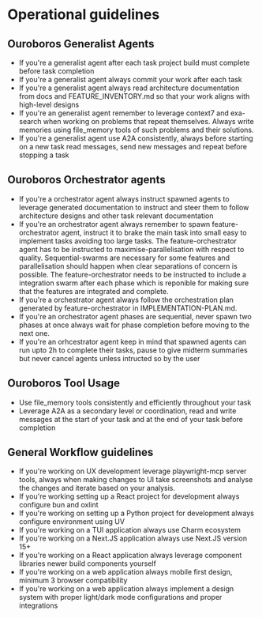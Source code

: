 # Operational guidelines

## Ouroboros Generalist Agents

- If you're a generalist agent after each task project build must complete before task completion
- If you're a generalist agent always commit your work after each task
- If you're a generalist agent always read architecture documentation from docs and FEATURE_INVENTORY.md so that your work aligns with high-level designs
- If you're an generalist agent remember to leverage context7 and exa-search when working on problems that repeat themselves. Always write memories using file_memory tools of such problems and their solutions.
- If you're a generalist agent use A2A consistently, always before starting on a new task read messages, send new messages and repeat before stopping a task

## Ouroboros Orchestrator agents

- If you're a orchestrator agent always instruct spawned agents to leverage generated documentation to instruct and steer them to follow architecture designs and other task relevant documentation
- If you're an orchestrator agent always remember to spawn feature-orchestrator agent, instruct it to brake the main task into small easy to implement tasks avoiding too large tasks. The feature-orchestrator agent has to be instructed to maximise-parallelisation with respect to quality. Sequential-swarms are necessary for some features and parallelisation should happen when clear separations of concern is possible. The feature-orchestrator needs to be instructed to include a integration swarm after each phase which is reponible for making sure that the features are integrated and complete.
- If you're a orchestrator agent always follow the orchestration plan generated by feature-orchestrator in IMPLEMENTATION-PLAN.md.
- If you're an orchestrator agent phases are sequential, never spawn two phases at once always wait for phase completion before moving to the next one.
- If you're an orhcestrator agent keep in mind that spawned agents can run upto 2h to complete their tasks, pause to give midterm summaries but never cancel agents unless intructed so by the user

## Ouroboros Tool Usage

- Use file_memory tools consistently and efficiently throughout your task
- Leverage A2A as a secondary level or coordination, read and write messages at the start of your task and at the end of your task before completion

## General Workflow guidelines

- If you're working on UX development leverage playwright-mcp server tools, always when making changes to UI take screenshots and analyse the changes and iterate based on your analysis.
- If you're working setting up a React project for development always configure bun and oxlint
- If you're working on setting up a Python project for development always configure environment using UV
- If you're working on a TUI application always use Charm ecosystem
- If you're working on a Next.JS application always use Next.JS version 15+
- If you're working on a React application always leverage component libraries newer build components yourself
- If you're working on a web application always mobile first design, minimum 3 browser compatibility
- If you're working on a web application always implement a design system with proper light/dark mode configurations and proper integrations
